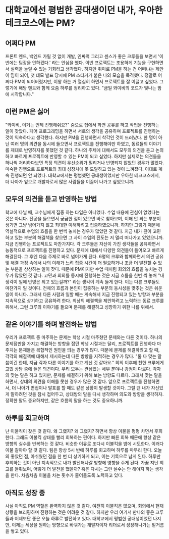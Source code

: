 # 대학교에선 평범한 공대생이던 내가, 우아한테크코스에는 PM?  

## 어쩌다 PM
프론트 엔드, 백엔드 가릴 것 없이 개발, 인싸력 그리고 센스가 좋은 크루들을 보면서 '이번에는 팀장을 안하겠다.' 라는 안심을 했다. 
이번 프로젝트는 조용하게 기능을 구현하면서 실력을 늘릴 수 있는 기회라고 생각했다. 하지만 취미로 PM을 하는 건 어떠냐는 제안이 밈이 되어, 첫 데모 발표 당시에 PM 스티커가 붙은 나의 모습을 목격했다. 정말로 어쩌다 PM이 되어버렸지만, 이왕 하는 거 열심히 하면서 프로젝트를 잘 이끌고 싶었다.
그렇기에 해당 멘트와 함께 요즘 하루를 정리하고 있다.
"금일 와이비의 코드가 빛나는 밤에 시작합니다."

## 이런 PM은 싫어
"와이비, 이거는 언제 진행해줘요?"
줌으로 집에서 화면 공유를 하고 작업을 진행하는 일이 잦았다. 페어 프로그래밍을 하면서 서로의 생각을 공유하며 프로젝트를 진행하는 것이 익숙하다고 생각했다. 하지만 PM을 진행하면서 착각인 것이 드러났다. 한 명이 아닌 여러 명의 의견을 동시에 들으면서 프로젝트를 진행해야만 하였고, 동료들의 이야기를 제대로 반영하지를 못했던 것 같다. 하나의 주제에 대해서도 모두의 의견을 듣고 논의하고 빠르게 프로젝트에 반영할 수 있는 PM이 되고 싶었다. 하지만 실제로는 의견들을 하나씩 처리하다보면 특정 의견이 우선순위가 밀리거나 반영되지 않았던 경우가 많았다. 미숙한 진행으로 프로젝트의 최대 성장치에 못 도달하고 있는 것이 느껴졌다.
이대로 계속 진행되면 안 되었다. 대학교에서는 평범했던 공대생이었지만 우아한 테크코스에서, 더 나아가 앞으로 개발자로서 많은 사람들을 이끌어 나가고 싶었으니까.

## 모두의 의견을 듣고 반영하는 방법
학교에 다닐 때, 교수님에게 집중 하는 타입은 아니었다. 수업 내용에 관심이 없었다는 것은 아니다. 전공을 들으면서 궁금한 점이 있으면 바로 찾아보며, 이해 안 되는 부분이 생기면 그냥 넘어가지 않고 최대한 이해하려고 집중하였으니까. 하지만 그렇기 때문에 역설적으로 수업의 흐름을 한 번씩 놓치는 경우가 많았던 것 같다. 지금 내가 깊이 고민하고 있는 부분의 해결책을 찾으면 그 사이 수업의 진도는 저 멀리 떠나가고 있었으니까. 
지금 진행하는 프로젝트도 마찬가지다. 각 크루들은 자신이 가진 생각들을 공유하면서 능동적으로 프로젝트를 진행하고 있다. 문제에 대해서 다양한 의견들이 들어오고 빠르게 해결된다. 그 후엔 다음 주제로 바로 넘어가게 된다. 6명의 크루와 함께하면서 의견 공유 및 해결 과정 속에서 나의 이해가 느려 집중 시간이 더 필요하거나 조금 더 발전할 수 있는 부분을 상상하는 일이 잦다. 때문에 PM이지만 수업 때처럼 회의의 흐름을 놓치는 경우가 많았던 것 같다. 고민과 회의를 동시에 진행하는 것은 지금 흐름을 한번 씩 놓쳐 "내 생각이 일에 반영은 되고 있는걸까?" 라는 생각이 계속 들게 한다. 이는 다른 크루들도 마찬가지 일 것이다. 전체의 흐름과 본인이 집중하는 부분의 동시성을 맞추는 것은 쉬운일이 아니다. 그래서 다른 사람과 일할 때는 계속해서 지금 진행되고 있는 방향과 부분을 지속적으로 상기하고 공유하려 한다. 최상의 해결책을 제안하려고 노력하는 동료 크루를 위해서, 그런 크루의 이야기를 들으며 문제를 해결하고 성장하기 위한 나를 위해서.

## 같은 이야기를 하며 발전하는 방법
우리가 프로젝트 중 마주하는 문제는 학생 시절 마주쳤던 문제와는 다른 것이다. 하나의 문제점만을 가지고 해결하는 방향을 잡던 학생 시절과는 달리, 프로젝트를 진행하다 마주치는 문제들은 복합적인 원인을 띄는 경우가 많다. 때문에 문제를 해결하려고 할 때, 각각의 해결책에 대해서 제시하는데 다른 방향을 지적하는 경우가 많다.
"둘 다 맞는 말씀이긴 한데, 지금 각자 다른 이야기를 하고 계신 것 같아요."
회의 이후에 친한 크루에게 고민 상담 중에 들은 의견이다. 우리 모두는 관심있는 세부 분야나 강점이 다르다. 각자의 맞는 말은 하고 있지만, 문제를 해결하기 위해 보는 방향도 다르다. 그래서 맞는 말을 하면서, 상대의 의견을 이해를 못한 경우가 많은 것 같다. 앞으로 프로젝트를 진행하면서, 더 나아가 면접이나 발표를 할 때도 같은 상황이 발생할 것이다.
그럴 땐 내가 자신있게 말하려던 것을 잠시 접어두고, 상대방의 말을 다시 생각하며 의도와 방향을 생각하자.
정확한 말도 중요하지만, 같은 흐름의 말을 하는 것도 중요하니까.

## 하루를 회고하며
난 이불킥이 잦은 것 같다. 왜 그랬지? 왜 그랬지? 하면서 항상 이불을 펑펑 차면서 후회한다. 그래도 이불킥 상태를 빨리 회복하는 편이다.
하지만 빠른 회복 때문에 항상 같은 방향의 실수를 반복하는 것 같다. 비슷한 이유로 또다시 이불킥을 밤에 시도한다. 이러다 이불 갈아야 할 것 같다.
팀은 항상 5시 반에 하루를 회고하며 하루를 마무리 한다. 오늘의 좋았던 점, 아쉬웠던 점을 한 번 더 상기하게 되고, 이는 기록으로 남게 된다.
하루만 후회하는 것이 아닌 지속적으로 내가 발전해나갈 방향에 영향을 주게 된다. 가끔 지난 회고를 들춰보며, 어떻게 더 발전을 했을까? 혹은 다시는 그런 실수는 안 해야지 하는 생각을 한다. 차츰차츰 이불을 차는 횟수가 줄어들도록 노력하고 있다.

## 아직도 성장 중
사실 아직도 PM 역할은 완벽하지 않은 것 같다. 여전히 이불킥은 많으며, 회의에서 현재 상황을 브리핑하며 진행하는 것은 어려운 것 같다.
하지만 우리 여기서 만나의 좋은 크루들과 어제보단 좋은 오늘 하루로 발전하고 있다.
대학교에서 평범한 공대생이었던 나지만, 이제는 세상을 원하는 방향으로 바꿔가는 개발자이자 리더로서 성장해나가는 밑거름을 쌓고 있다.